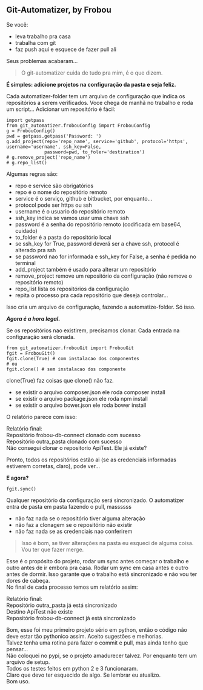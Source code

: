 ## Git-Automatizer, by Frobou
Se você:
* leva trabalho pra casa
* trabalha com git
* faz push aqui e esquece de fazer pull ali

Seus problemas acabaram...
> O git-automatizer cuida de tudo pra mim, é o que dizem.

**É simples: adicione projetos na configuração da pasta e seja feliz.**

Cada automatizer-folder tem um arquivo de configuração que indica os repositórios a serem verificados. Voce chega de manhã no trabalho e roda um script...
Adicionar um repositório é fácil:

    import getpass
    from git_automatizer.frobouConfig import FrobouConfig
    g = FrobouConfig()
    pwd = getpass.getpass('Password: ')
    g.add_project(repo='repo_name', service='github', protocol='https', username='username', ssh_key=False,
                  password=pwd, to_foler='destination')
    # g.remove_project('repo_name')
    # g.repo_list()
Algumas regras são:

 - repo e service são obrigatórios
 - repo é o nome do repositório remoto
 - service é o serviço, github e bitbucket, por enquanto...
 - protocol pode ser https ou ssh
 - username é o usuario do repositório remoto
 - ssh_key indica se vamos usar uma chave ssh
 - password é a senha do repositório remoto (codificada em base64, cuidado)
 - to_folder é a pasta do repositório local
 - se ssh_key for True, password deverá ser a chave ssh, protocol é alterado pra ssh
 - se password nao for informada e ssh_key for False, a senha é pedida no terminal
 - add_project também é usado para alterar um repositório
 - remove_project remove um repositório da configuração (não remove o repositório remoto)
 - repo_list lista os repositórios da configuração
 - repita o processo pra cada repositório que deseja controlar...
 
Isso cria um arquivo de configuração, fazendo a automatize-folder. Só isso.

***Agora é a hora legal.***

Se os repositórios nao existirem, precisamos clonar. Cada entrada na configuração será clonada. 

    from git_automatizer.frobouGit import FrobouGit
    fgit = FrobouGit()
    fgit.clone(True) # com instalacao dos componentes
    # ou
    fgit.clone() # sem instalacao dos componente

clone(True) faz coisas que clone() não faz.

 - se existir o arquivo composer.json ele roda composer install
 - se existir o arquivo package.json ele roda npm install
 - se existir o arquivo bower.json ele roda bower install

O relatório parece com isso:

Relatório final:  
Repositório frobou-db-connect clonado com sucesso  
Repositório outra_pasta clonado com sucesso  
Não consegui clonar o repositorio ApiTest. Ele já existe?  

Pronto, todos os repositórios estão ai (se as credenciais informadas estiverem corretas, claro), pode ver...

**E agora?**

    fgit.sync()
    
Qualquer repositório da configuração será sincronizado. O automatizer entra de pasta em pasta fazendo o pull, massssss

 - não faz nada se o repositório tiver alguma alteração
 - não faz a clonagem se o repositório não existir
 - não faz nada se as credenciais nao conferirem

> Isso é bom, se tiver alterações na pasta eu esqueci de alguma coisa. Vou ter que fazer merge.

Esse é o propósito do projeto, rodar um sync antes começar o trabalho e outro antes de ir embora pra casa. Rodar um sync em casa antes e outro antes de dormir. Isso garante que o trabalho está sincronizado e não vou ter dores de cabeça.  
No final de cada processo temos um relatório assim:

Relatório final:  
Repositório outra_pasta já está sincronizado  
Destino ApiTest não existe  
Repositório frobou-db-connect já está sincronizado  

Bom, esse foi meu primeiro projeto sério em python, então o código não deve estar tão pythonico assim. Aceito sugestões e melhorias.  
Talvez tenha uma rotina para fazer o commit e pull, mas ainda tenho que pensar...  
Não coloquei no pypi, se o projeto amadurecer talvez. Por enquanto tem um arquivo de setup.  
Todos os testes feitos em python 2 e 3 funcionaram.  
Claro que devo ter esquecido de algo. Se lembrar eu atualizo.  
Bom uso.
